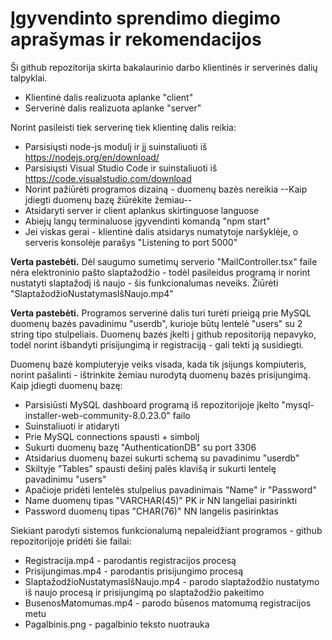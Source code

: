 # Įgyvendinto sprendimo diegimo aprašymas ir rekomendacijos

Ši github repozitorija skirta bakalaurinio darbo klientinės ir serverinės dalių talpyklai.

* Klientinė dalis realizuota aplanke "client"
* Serverinė dalis realizuota aplanke "server"

Norint pasileisti tiek serverinę tiek klientinę dalis reikia:
* Parsisiųsti node-js modulį ir jį suinstaliuoti iš https://nodejs.org/en/download/
* Parsisiųsti Visual Studio Code ir suinstaliuoti iš https://code.visualstudio.com/download
* Norint pažiūrėti programos dizainą - duomenų bazės nereikia --Kaip įdiegti duomenų bazę žiūrėkite žemiau-- 
* Atsidaryti server ir client aplankus skirtinguose languose
* Abiejų langų terminaluose įgyvendinti komandą "npm start"
* Jei viskas gerai - klientinė dalis atsidarys numatytoje naršyklėje, o serveris konsolėje parašys "Listening to port 5000"

**Verta pastebėti.** Dėl saugumo sumetimų serverio "MailController.tsx" faile nėra elektroninio pašto slaptažodžio - todėl pasileidus programą ir norint nustatyti slaptažodį iš naujo - šis funkcionalumas neveiks. Žiūrėti "SlaptažodžioNustatymasIšNaujo.mp4"

**Verta pastebėti.** Programos serverinė dalis turi turėti prieigą prie MySQL duomenų bazės pavadinimu "userdb", kurioje būtų lentelė "users" su 2 string tipo stulpeliais. Duomenų bazės įkelti į github repositoriją nepavyko, todėl norint išbandyti prisijungimą ir registraciją - gali tekti ją susidiegti. 

Duomenų bazė kompiuteryje veiks visada, kada tik įsijungs kompiuteris, norint pašalinti - ištrinkite žemiau nurodytą duomenų bazės prisijungimą. Kaip įdiegti duomenų bazę:
* Parsisiūsti MySQL dashboard programą iš repozitorijoje įkelto "mysql-installer-web-community-8.0.23.0" failo
* Suinstaliuoti ir atidaryti
* Prie MySQL connections spausti + simbolį
* Sukurti duomenų bazę "AuthenticationDB" su port 3306
* Atsidarius duomenų bazei sukurti schemą su pavadinimu "userdb"
* Skiltyje "Tables" spausti dešinį palės klavišą ir sukurti lentelę pavadinimu "users"
* Apačioje pridėti lentelės stulpelius pavadinimais "Name" ir "Password" 
* Name duomenų tipas "VARCHAR(45)" PK ir NN langeliai pasirinkti
* Password duomenų tipas "CHAR(76)" NN langelis pasirinktas

Siekiant parodyti sistemos funkcionalumą nepaleidžiant programos - github repozitorijoje pridėti šie failai:
* Registracija.mp4 - parodantis registracijos procesą
* Prisijungimas.mp4 - parodantis prisijungimo procesą
* SlaptažodžioNustatymasIšNaujo.mp4 - parodo slaptažodžio nustatymo iš naujo procesą ir prisijungimą po slaptažodžio pakeitimo
* BusenosMatomumas.mp4 - parodo būsenos matomumą registracijos metu
* Pagalbinis.png - pagalbinio teksto nuotrauka
